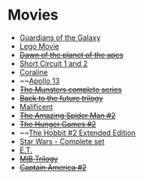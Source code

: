 # Movies
- [Guardians of the Galaxy](http://www.amazon.com/Guardians-Galaxy-3D-Blu-ray-DVD/dp/B00N1JQ2UO/)
- [Lego Movie](http://www.amazon.com/LEGO-Movie-Blu-ray-UltraViolet-Combo/dp/B00I6JOBTI/)
- ~~[Dawn of the planet of the apes](http://www.amazon.com/Dawn-Planet-Apes-Blu-ray-Oldman/dp/B00MH8DU9Q)~~
- [Short Circuit 1 and 2](http://www.amazon.com/Short-Circuit-Blu-ray/dp/B00DRQEU5A/)
- [Coraline](http://www.amazon.com/Coraline-Collectors-Blu-ray-Combo-Pack/dp/B00288KNJU/)
- ~~[Apollo 13](http://www.amazon.com/Apollo-13-15th-Anniversary-Blu-ray/dp/B00371QQ2U/)
- ~~[The Munsters complete series](http://www.amazon.com/Munsters-Complete-Fred-Gwynne/dp/B001DZOCZU/)~~
- ~~[Back to the future trilogy](http://www.amazon.com/gp/product/B0054OGQOQ/)~~
- [Malificent](http://www.amazon.com/Maleficent-2-Disc-Blu-ray-DVD-Digital/dp/B00M4ADWTK/)
- ~~[The Amazing Spider Man #2](http://www.amazon.com/Amazing-Spider-Man-Blu-Ray-UltraViolet-Combo/dp/B00JPS6A3O/)~~
- ~~[The Hunger Games #2](http://www.amazon.com/Hunger-Games-Catching-Blu-ray-UltraViolet/dp/B008JFUS8M/)~~
- ~~[The Hobbit #2 Extended Edition](http://www.amazon.com/Hobbit-Desolation-Blu-ray-Richard-Armitage/dp/B00MG4RIXU/)
- [Star Wars - Complete set](http://www.amazon.com/Star-Wars-Complete-Episodes-Blu-ray/dp/B003ZSJ212/)
- [E.T.](http://www.amazon.com/E-T-Extra-Terrestrial-Anniversary-Blu-ray-UltraViolet/dp/B003UESJLK/)
- ~~[MIB Trilogy]()~~
- ~~[Captain America #2](http://www.amazon.com/Captain-America-Soldier-Blu-ray-Digital/dp/B00KHD5FK0/)~~
